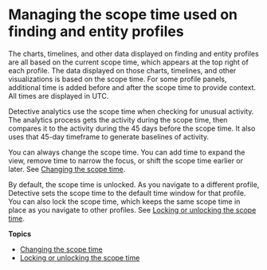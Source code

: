 # Managing the scope time used on finding and entity profiles<a name="scope-time-managing"></a>

The charts, timelines, and other data displayed on finding and entity profiles are all based on the current scope time, which appears at the top right of each profile\. The data displayed on those charts, timelines, and other visualizations is based on the scope time\. For some profile panels, additional time is added before and after the scope time to provide context\. All times are displayed in UTC\.

Detective analytics use the scope time when checking for unusual activity\. The analytics process gets the activity during the scope time, then compares it to the activity during the 45 days before the scope time\. It also uses that 45\-day timeframe to generate baselines of activity\. 

You can always change the scope time\. You can add time to expand the view, remove time to narrow the focus, or shift the scope time earlier or later\. See [Changing the scope time](scope-time-changing.md)\.

By default, the scope time is unlocked\. As you navigate to a different profile, Detective sets the scope time to the default time window for that profile\. You can also lock the scope time, which keeps the same scope time in place as you navigate to other profiles\. See [Locking or unlocking the scope time](scope-time-lock-unlock.md)\.

**Topics**
+ [Changing the scope time](scope-time-changing.md)
+ [Locking or unlocking the scope time](scope-time-lock-unlock.md)